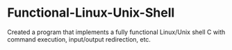 # Functional-Linux-Unix-Shell
Created a program that implements a fully functional Linux/Unix shell  C with command execution, input/output redirection, etc.
